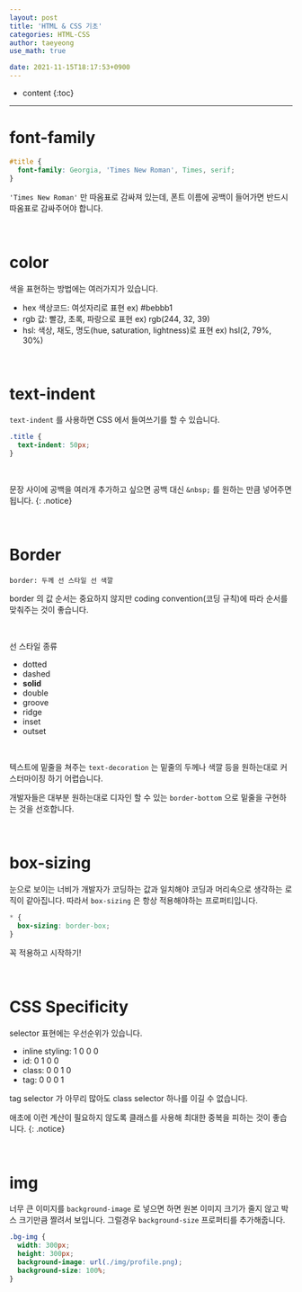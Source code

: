 ```yaml
---
layout: post
title: 'HTML & CSS 기초'
categories: HTML-CSS
author: taeyeong
use_math: true

date: 2021-11-15T18:17:53+0900
---
```

* content
{:toc}


---

# font-family

```css
#title {
  font-family: Georgia, 'Times New Roman', Times, serif;
}
```

`'Times New Roman'` 만 따옴표로 감싸져 있는데, 폰트 이름에 공백이 들어가면 반드시 따옴표로 감싸주어야 합니다.

<br>

# color

색을 표현하는 방법에는 여러가지가 있습니다.

- hex 색상코드: 여섯자리로 표현 ex) #bebbb1
- rgb 값: 빨강, 초록, 파랑으로 표현 ex) rgb(244, 32, 39)
- hsl: 색상, 채도, 명도(hue, saturation, lightness)로 표현 ex) hsl(2, 79%, 30%)

<br>

# text-indent

`text-indent` 를 사용하면 CSS 에서 들여쓰기를 할 수 있습니다.

```css
.title {
  text-indent: 50px;
}
```

<br>

문장 사이에 공백을 여러개 추가하고 싶으면 공백 대신 `&nbsp;` 를 원하는 만큼 넣어주면 됩니다.
{: .notice}

<br>

# Border

`border: 두께 선 스타일 선 색깔`

border 의 값 순서는 중요하지 않지만 coding convention(코딩 규칙)에 따라 순서를 맞춰주는 것이 좋습니다.

<br>

선 스타일 종류

- dotted
- dashed
- **solid**
- double
- groove
- ridge
- inset
- outset

<br>

텍스트에 밑줄을 쳐주는 `text-decoration` 는 밑줄의 두께나 색깔 등을 원하는대로 커스터마이징 하기 어렵습니다.

개발자들은 대부분 원하는대로 디자인 할 수 있는 `border-bottom` 으로 밑줄을 구현하는 것을 선호합니다.

<br>

# box-sizing

눈으로 보이는 너비가 개발자가 코딩하는 값과 일치해야 코딩과 머리속으로 생각하는 로직이 같아집니다. 따라서 `box-sizing` 은 항상 적용해야하는 프로퍼티입니다.

```css
* {
  box-sizing: border-box;
}
```

꼭 적용하고 시작하기!

<br>

# CSS Specificity

selector 표현에는 우선순위가 있습니다.

- inline styling: 1 0 0 0
- id: 0 1 0 0
- class: 0 0 1 0
- tag: 0 0 0 1

tag selector 가 아무리 많아도 class selector 하나를 이길 수 없습니다.

애초에 이런 계산이 필요하지 않도록 클래스를 사용해 최대한 중복을 피하는 것이 좋습니다.
{: .notice}

<br>

# img

너무 큰 이미지를 `background-image` 로 넣으면 하면 원본 이미지 크기가 줄지 않고 박스 크기만큼 짤려서 보입니다. 그럴경우 `background-size` 프로퍼티를 추가해줍니다.

```css
.bg-img {
  width: 300px;
  height: 300px;
  background-image: url(./img/profile.png);
  background-size: 100%;
}
```
